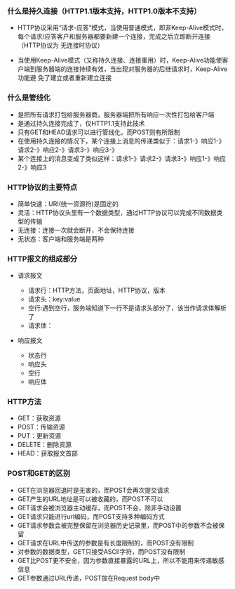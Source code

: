 ### 什么是持久连接（HTTP1.1版本支持，HTTP1.0版本不支持）

  - HTTP协议采用“请求-应答”模式，当使用普通模式，即非Keep-Alive模式时，每个请求/应答客户和服务器都要新建一个连接，完成之后立即断开连接（HTTP协议为    无连接时协议）

  - 当使用Keep-Alive模式（又称持久连接、连接重用）时，Keep-Alive功能使客户端到服务器端的连接持续有效，当出现对服务器的后继请求时，Keep-Alive功能避    免了建立或者重新建立连接


### 什么是管线化

  - 是把所有请求打包给服务器商，服务器端把所有响应一次性打包给客户端
  - 是通过持久连接完成了，仅HTTP1.1支持此技术
  - 只有GET和HEAD请求可以进行管线化，而POST则有所限制
  - 在使用持久连接的情况下，某个连接上消息的传递类似于：请求1-》响应1-》请求2-》响应2-》请求3-》响应3-》
  - 某个连接上的消息变成了类似这样：请求1-》请求2-》请求3-》响应1-》响应2-》响应3

### HTTP协议的主要特点

  - 简单快速：URI(统一资源符)是固定的
  - 灵活：HTTP协议头里有一个数据类型，通过HTTP协议可以完成不同数据类型的传输
  - 无连接：连接一次就会断开，不会保持连接
  - 无状态：客户端和服务端是两种

### HTTP报文的组成部分

- 请求报文

  - 请求行：HTTP方法，页面地址，HTTP协议，版本
  - 请求头：key:value
  - 空行:遇到空行，服务端知道下一行不是请求头部分了，该当作请求体解析了
  - 请求体：


- 响应报文

  - 状态行
  - 响应头
  - 空行
  - 响应体

### HTTP方法

- GET：获取资源
- POST：传输资源
- PUT：更新资源
- DELETE：删除资源
- HEAD：获取报文首部

### POST和GET的区别

- GET在浏览器回退时是无害的，而POST会再次提交请求
- GET产生的URL地址是可以被收藏的，而POST不可以
- GET请求会被浏览器主动缓存，而POST不会，除非手动设置
- GET请求只能进行url编码，而POST支持多种编码方式
- GET请求参数会被完整保留在浏览器历史记录里，而POST中的参数不会被保留
- GET请求在URL中传送的参数是有长度限制的，而POST没有限制
- 对参数的数据类型，GET只接受ASCII字符，而POST没有限制
- GET比POST更不安全，因为参数直接暴露的URL上，所以不能用来传递敏感信息
- GET参数通过URL传递，POST放在Request body中

